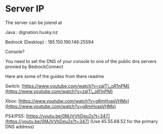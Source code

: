 # Server IP

The server can be joiend at

Java : dignation.husky.nz

Bedrock (Desktop) : 185.150.190.146:25594



Console?

You need to set the DNS of your console to one of the public dns servers provied by BedrockConnect

Here are some of the guides from there readme

Switch: [https://www.youtube.com/watch?v=zalT\_oR1nPM](https://www.youtube.com/watch?v=zalT\_oR1nPM)

Xbox: [https://www.youtube.com/watch?v=g8mHvasVHMs](https://www.youtube.com/watch?v=g8mHvasVHMs)

PS4/PS5: [https://youtu.be/0MJVVhDeu2s?t=347](https://youtu.be/0MJVVhDeu2s?t=347) (Use 45.55.68.52 for the primary DNS address)
